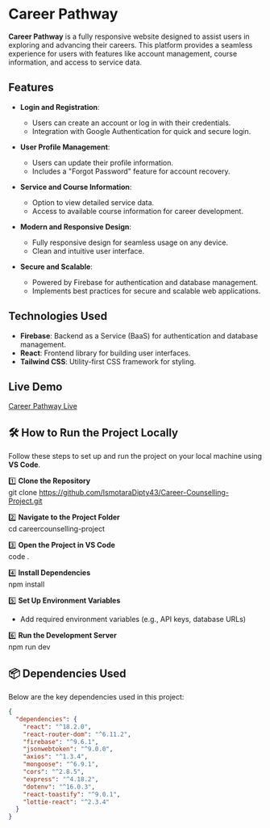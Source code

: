 # Career Pathway

**Career Pathway** is a fully responsive website designed to assist users in exploring and advancing their careers. This platform provides a seamless experience for users with features like account management, course information, and access to service data.

## Features

- **Login and Registration**:
  - Users can create an account or log in with their credentials.
  - Integration with Google Authentication for quick and secure login.

- **User Profile Management**:
  - Users can update their profile information.
  - Includes a "Forgot Password" feature for account recovery.

- **Service and Course Information**:
  - Option to view detailed service data.
  - Access to available course information for career development.

- **Modern and Responsive Design**:
  - Fully responsive design for seamless usage on any device.
  - Clean and intuitive user interface.

- **Secure and Scalable**:
  - Powered by Firebase for authentication and database management.
  - Implements best practices for secure and scalable web applications.

## Technologies Used

- **Firebase**: Backend as a Service (BaaS) for authentication and database management.
- **React**: Frontend library for building user interfaces.
- **Tailwind CSS**: Utility-first CSS framework for styling.

## Live Demo

[Career Pathway Live](https://carrer-counselling-6b05c.web.app/)
## 🛠 How to Run the Project Locally

Follow these steps to set up and run the project on your local machine using **VS Code**.

1️⃣ **Clone the Repository**  
   git clone https://github.com/IsmotaraDipty43/Career-Counselling-Project.git  

2️⃣ **Navigate to the Project Folder**  
   cd careercounselling-project  

3️⃣ **Open the Project in VS Code**  
   code .  

4️⃣ **Install Dependencies**  
   npm install  

5️⃣ **Set Up Environment Variables**  
   - Add required environment variables (e.g., API keys, database URLs)  

6️⃣ **Run the Development Server**  
   npm run dev  

## 📦 Dependencies Used  
Below are the key dependencies used in this project:  

```json
{
  "dependencies": {
    "react": "^18.2.0",
    "react-router-dom": "^6.11.2",
    "firebase": "^9.6.1",
    "jsonwebtoken": "^9.0.0",
    "axios": "^1.3.4",
    "mongoose": "^6.9.1",
    "cors": "^2.8.5",
    "express": "^4.18.2",
    "dotenv": "^16.0.3",
    "react-toastify": "^9.0.1",
    "lottie-react": "^2.3.4"
  }
}
